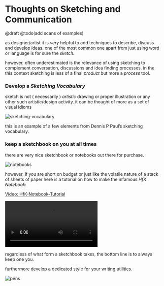 # Thoughts on Sketching and Communication

@draft @todo(add scans of examples)

as designer/artist it is *very* helpful to add techniques to describe, discuss and develop ideas. one of the most common one apart from just using word or language is for sure the *sketch*.

however, often underestimated is the relevance of using sketching to complement conversation, discussions and idea finding processes. in the this context sketching is less of a final *product* but more a *process* tool.

### Develop a *Sketching Vocabulary*

sketch is not ( necessarily ) *artistic* drawing or proper illustration or any other such artistic/design activity. it can be thought of more as a set of visual idioms  

![sketching-vocabulary](./assets/tosac--sketching-vocabulary.jpeg)

this is an example of a few elements from Dennis P Paul’s sketching vocabulary.

### keep a sketchbook on you at all times

there are very nice sketchbook or notebooks out there for purchase. 

![notebooks](./assets/tosac--notebooks.jpeg)

however, if you are short on budget or just like the volatile nature of a stack of sheets of paper here is a tutorial on how to make the infamous *HfK Notebook*:

[Video: HfK-Notebook-Tutorial](./assets/HfK-Notebook-Tutorial.mov)

<video src="https://github.com/digitalmediabremen/documents/raw/master/assets/HfK-Notebook-Tutorial.mov" controls="controls" style="max-width: 730px;">HfK-Notebook-Tutorial</video>

regardless of what form a sketchbook takes, the bottom line is to always keep one you.

furthermore develop a dedicated style for your writing utilities.

![pens](./assets/tosac--pens.jpeg)
